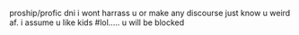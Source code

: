 proship/profic dni i wont harrass u or make any discourse just know u weird af. i assume u like kids #lol.....
u will be blocked
